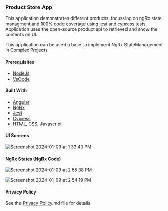 
###  Product Store App

This application demonstrates different products, focussing on ngRx state managment and 100% code coverage using jest and cypress tests.
Application uses the open-source product api to retrieved and show the contents on UI.

This application can be used a base to implement NgRx StateManagement in Complex Projects




#### Prerequisites
* [NodeJs](https://nodejs.org/en/download/)
* [VsCode](https://code.visualstudio.com/)

#### Built With

* [Angular](https://angular.io/)
* [NgRx](https://ngrx.io/)
* [Jest](https://jestjs.io/)
* [Cypress](https://www.cypress.io/)
* HTML, CSS, Javascript



#### UI Screens

![Screenshot 2024-01-09 at 1 33 40 PM](https://github.com/abhayarora23UNT/ProductStore/assets/98612141/7d74ad85-6311-4842-a37f-73abfac37c0d)

#### NgRx States ([NgRx Code](https://github.com/abhayarora23UNT/ProductStore/tree/9e63ab65c643409f3fcefa509ce808d91e1413e3/src/app/store))


![Screenshot 2024-01-09 at 2 55 38 PM](https://github.com/abhayarora23UNT/ProductStore/assets/98612141/8f6a2848-f5ad-4652-8ea4-66458ef0101e)


![Screenshot 2024-01-09 at 2 54 19 PM](https://github.com/abhayarora23UNT/ProductStore/assets/98612141/838bb9a6-8c6e-4cc5-badc-8fc9571f7b1f)




#### Privacy Policy


See the [Privacy Policy](Privacy%20Policy.md).md file for details
